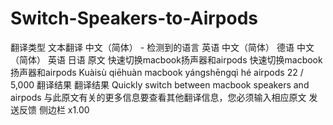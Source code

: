 # Switch-Speakers-to-Airpods
 翻译类型 文本翻译  中文（简体） - 检测到的语言  英语  中文（简体）  德语  中文（简体）  英语  日语 原文 快速切换macbook扬声器和airpods 快速切换macbook扬声器和airpods Kuàisù qiēhuàn macbook yángshēngqì hé airpods 22 / 5,000 翻译结果 翻译结果 Quickly switch between macbook speakers and airpods 与此原文有关的更多信息要查看其他翻译信息，您必须输入相应原文 发送反馈 侧边栏 x1.00
